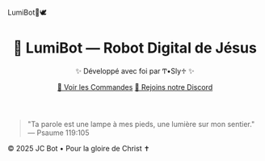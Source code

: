 <!DOCTYPE html>
<html lang="fr">
<head>
  <meta charset="UTF-8" />
  <meta name="viewport" content="width=device-width, initial-scale=1.0"/>
  LumiBot🙏🕊️
  <link rel="stylesheet" href="style.css" />
</head>
<body>
  <header>
    <h1>🤖 LumiBot — Robot Digital de Jésus</h1>
    <p>✨ Développé avec foi par Ͳ•Sly♱ ✨</p>
    <a href="commands.html" class="btn">📜 Voir les Commandes</a>
    <a href="https://discord.gg/WtYRztrTpP" class="btn">📌 Rejoins notre Discord</a>
  </header>

  <main>
    <section class="verse">
      <blockquote>
        "Ta parole est une lampe à mes pieds, une lumière sur mon sentier."  
        <span>— Psaume 119:105</span>
      </blockquote>
    </section>
  </main>

  <footer>
    <p>© 2025 JC Bot • Pour la gloire de Christ ✝️</p>
  </footer>
</body>
</html>
